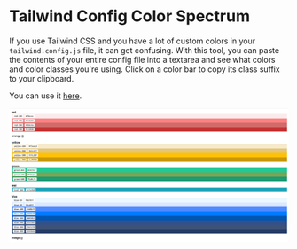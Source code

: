# Tailwind Config Color Spectrum

If you use Tailwind CSS and you have a lot of custom colors in your <code>tailwind.config.js</code> file, it can get confusing. With this tool, you can paste the contents of your entire config file into a textarea and see what colors and color classes you're using. Click on a color bar to copy its class suffix to your clipboard.

You can use it [here](https://thischrisblack.github.io/tailwind-config-spectrum/).

![Screenshot](./src/tailwind-screenshot.png)
